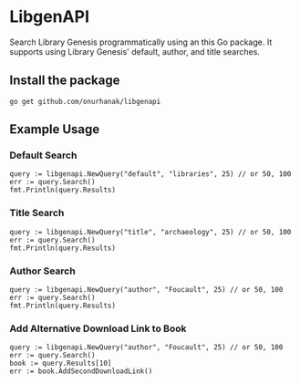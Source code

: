 # LibgenAPI

Search Library Genesis programmatically using an this Go package. It supports using Library Genesis' default, author, and title searches.

## Install the package

    go get github.com/onurhanak/libgenapi

## Example Usage

### Default Search
  
    query := libgenapi.NewQuery("default", "libraries", 25) // or 50, 100
    err := query.Search()
    fmt.Println(query.Results)

### Title Search

    query := libgenapi.NewQuery("title", "archaeology", 25) // or 50, 100
    err := query.Search()
    fmt.Println(query.Results)

### Author Search
  
    query := libgenapi.NewQuery("author", "Foucault", 25) // or 50, 100
    err := query.Search()
    fmt.Println(query.Results)

### Add Alternative Download Link to Book

    query := libgenapi.NewQuery("author", "Foucault", 25) // or 50, 100
    err := query.Search()
    book := query.Results[10]
    err := book.AddSecondDownloadLink()
